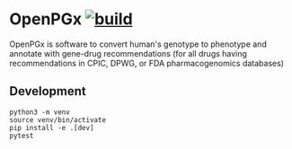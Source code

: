 # OpenPGx [![build](https://github.com/monigenomi/openpgx/workflows/CI/badge.svg)](https://github.com/monigenomi/openpgx/actions) 

OpenPGx is software to convert human's genotype to phenotype and annotate with gene-drug recommendations (for all drugs having recommendations in CPIC, DPWG, or FDA pharmacogenomics databases)

## Development

```
python3 -m venv
source venv/bin/activate
pip install -e .[dev]
pytest
```
